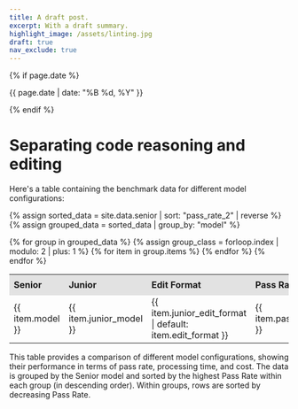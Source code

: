```yaml
---
title: A draft post.
excerpt: With a draft summary.
highlight_image: /assets/linting.jpg
draft: true
nav_exclude: true
---
```

{% if page.date %}
<p class="post-date">{{ page.date | date: "%B %d, %Y" }}</p>
{% endif %}

# Separating code reasoning and editing

Here's a table containing the benchmark data for different model configurations:

<style>
  .shaded td {
    background-color: #f2f2f2;
    border-top: 1px solid #ccc;
  }
  table {
    border-collapse: collapse;
    width: 100%;
  }
  th {
    padding: 8px;
    text-align: left;
    border-bottom: 1px solid #ddd;
  }
  th {
    background-color: #e2e2e2;
  }
</style>

{% assign sorted_data = site.data.senior | sort: "pass_rate_2" | reverse %}
{% assign grouped_data = sorted_data | group_by: "model" %}

<table>
  <thead>
    <tr>
      <th>Senior</th>
      <th>Junior</th>
      <th>Edit Format</th>
      <th>Pass Rate (%)</th>
      <th>Average Time (sec)</th>
      <th>Total Cost ($)</th>
    </tr>
  </thead>
  <tbody>
    {% for group in grouped_data %}
      {% assign group_class = forloop.index | modulo: 2 | plus: 1 %}
      {% for item in group.items %}
        <tr class="{% if group_class == 1 %}shaded{% endif %}">
          <td>{{ item.model }}</td>
          <td>{{ item.junior_model }}</td>
          <td>{{ item.junior_edit_format | default: item.edit_format }}</td>
          <td>{{ item.pass_rate_2 }}</td>
          <td>{{ item.seconds_per_case }}</td>
          <td>{{ item.total_cost }}</td>
        </tr>
      {% endfor %}
    {% endfor %}
  </tbody>
</table>

This table provides a comparison of different model configurations, showing their performance in terms of pass rate, processing time, and cost. The data is grouped by the Senior model and sorted by the highest Pass Rate within each group (in descending order). Within groups, rows are sorted by decreasing Pass Rate.


